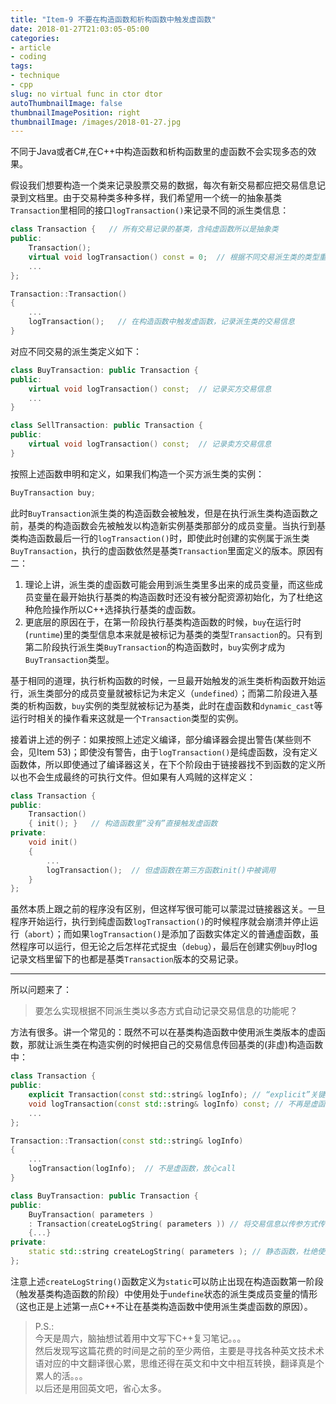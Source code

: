 ```yaml
---
title: "Item-9 不要在构造函数和析构函数中触发虚函数"
date: 2018-01-27T21:03:05-05:00
categories:
- article
- coding
tags:
- technique
- cpp
slug: no virtual func in ctor dtor
autoThumbnailImage: false
thumbnailImagePosition: right
thumbnailImage: /images/2018-01-27.jpg
---
```


不同于Java或者C#,在C++中构造函数和析构函数里的虚函数不会实现多态的效果。
<!--more-->

假设我们想要构造一个类来记录股票交易的数据，每次有新交易都应把交易信息记录到文档里。由于交易种类多种多样，我们希望用一个统一的抽象基类`Transaction`里相同的接口`logTransaction()`来记录不同的派生类信息：

```cpp
class Transaction {   // 所有交易记录的基类，含纯虚函数所以是抽象类
public:
    Transaction();
    virtual void logTransaction() const = 0;  // 根据不同交易派生类的类型重载对应函数，此处定义为纯虚函数
    ...
};

Transaction::Transaction()
{
    ...
    logTransaction();   // 在构造函数中触发虚函数，记录派生类的交易信息
}
```

对应不同交易的派生类定义如下：

```cpp
class BuyTransaction: public Transaction {
public:
    virtual void logTransaction() const;  // 记录买方交易信息
    ...
}

class SellTransaction: public Transaction {
public:
    virtual void logTransaction() const;  // 记录卖方交易信息
}
```

按照上述函数申明和定义，如果我们构造一个买方派生类的实例：

```cpp
BuyTransaction buy;
```

此时`BuyTransaction`派生类的构造函数会被触发，但是在执行派生类构造函数之前，基类的构造函数会先被触发以构造新实例基类那部分的成员变量。当执行到基类构造函数最后一行的`logTransaction()`时，即使此时创建的实例属于派生类`BuyTransaction`，执行的虚函数依然是基类`Transaction`里面定义的版本。原因有二：

1. 理论上讲，派生类的虚函数可能会用到派生类里多出来的成员变量，而这些成员变量在最开始执行基类的构造函数时还没有被分配资源初始化，为了杜绝这种危险操作所以C++选择执行基类的虚函数。
2. 更底层的原因在于，在第一阶段执行基类构造函数的时候，`buy`在运行时(`runtime`)里的类型信息本来就是被标记为基类的类型`Transaction`的。只有到第二阶段执行派生类`BuyTransaction`的构造函数时，`buy`实例才成为`BuyTransaction`类型。

基于相同的道理，执行析构函数的时候，一旦最开始触发的派生类析构函数开始运行，派生类部分的成员变量就被标记为未定义（`undefined`）；而第二阶段进入基类的析构函数，`buy`实例的类型就被标记为基类，此时在虚函数和`dynamic_cast`等运行时相关的操作看来这就是一个`Transaction`类型的实例。

接着讲上述的例子：如果按照上述定义编译，部分编译器会提出警告(某些则不会，见Item 53)；即使没有警告，由于`logTransaction()`是纯虚函数，没有定义函数体，所以即使通过了编译器这关，在下个阶段由于链接器找不到函数的定义所以也不会生成最终的可执行文件。但如果有人鸡贼的这样定义：

```cpp
class Transaction {
public:
    Transaction()
    { init(); }   // 构造函数里“没有”直接触发虚函数
private:
    void init()
    {
        ...
        logTransaction();  // 但虚函数在第三方函数init()中被调用
    }
};
```

虽然本质上跟之前的程序没有区别，但这样写很可能可以蒙混过链接器这关。一旦程序开始运行，执行到纯虚函数`logTransaction()`的时候程序就会崩溃并停止运行（`abort`）；而如果`logTransaction()`是添加了函数实体定义的普通虚函数，虽然程序可以运行，但无论之后怎样花式捉虫（`debug`），最后在创建实例`buy`时log记录文档里留下的也都是基类`Transaction`版本的交易记录。

---

所以问题来了：

>要怎么实现根据不同派生类以多态方式自动记录交易信息的功能呢？

方法有很多。讲一个常见的：既然不可以在基类构造函数中使用派生类版本的虚函数，那就让派生类在构造实例的时候把自己的交易信息传回基类的(非虚)构造函数中：

```cpp
class Transaction {
public:
    explicit Transaction(const std::string& logInfo); // “explicit”关键词防止隐式转换
    void logTransaction(const std::string& logInfo) const; // 不再是虚函数了
    ...
};

Transaction::Transaction(const std::string& logInfo)
{
    ...
    logTransaction(logInfo);  // 不是虚函数，放心call
}

class BuyTransaction: public Transaction {
public:
    BuyTransaction( parameters )
    : Transaction(createLogString( parameters )) // 将交易信息以传参方式传给基类构造函数
    {...}
private:
    static std::string createLogString( parameters ); // 静态函数，杜绝使用派生类中新定义的成员变量的可能性
};
```

注意上述`createLogString()`函数定义为`static`可以防止出现在构造函数第一阶段（触发基类构造函数的阶段）中使用处于`undefine`状态的派生类成员变量的情形（这也正是上述第一点C++不让在基类构造函数中使用派生类虚函数的原因）。

>P.S.:   
今天是周六，脑抽想试着用中文写下C++复习笔记。。。  
然后发现写这篇花费的时间是之前的至少两倍，主要是寻找各种英文技术术语对应的中文翻译很心累，思维还得在英文和中文中相互转换，翻译真是个累人的活。。。  
以后还是用回英文吧，省心太多。